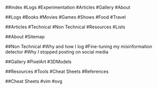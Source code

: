 ##index
#Logs
#Experimentation
#Articles
#Gallery
#About

##Logs
#Books
#Movies
#Games
#Shows
#Food
#Travel

##Articles
#Technical
#Non Technical
#Resources
#Lists

##About
#Sitemap

##Non Technical
#Why and how I log
#Fine-tuning my misinformation detector
#Why I stopped posting on social media

##Gallery
#PixelArt
#3DModels

##Resources
#Tools
#Cheat Sheets
#References

##Cheat Sheets
#vim
#svg
